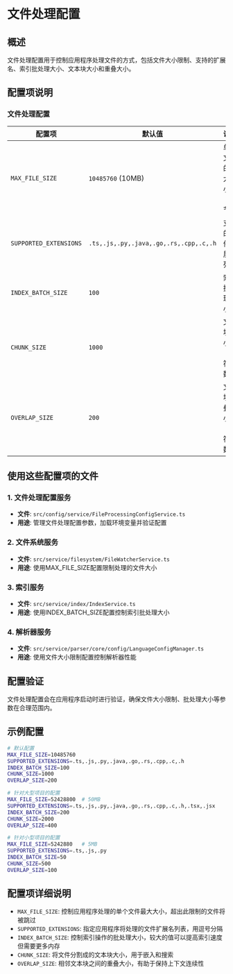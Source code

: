 # 文件处理配置

## 概述

文件处理配置用于控制应用程序处理文件的方式，包括文件大小限制、支持的扩展名、索引批处理大小、文本块大小和重叠大小。

## 配置项说明

### 文件处理配置

| 配置项 | 默认值 | 说明 |
|--------|--------|------|
| `MAX_FILE_SIZE` | `10485760` (10MB) | 单个文件的最大大小（字节） |
| `SUPPORTED_EXTENSIONS` | `.ts,.js,.py,.java,.go,.rs,.cpp,.c,.h` | 支持的文件扩展名列表 |
| `INDEX_BATCH_SIZE` | `100` | 索引批处理大小 |
| `CHUNK_SIZE` | `1000` | 文本块大小（字符数） |
| `OVERLAP_SIZE` | `200` | 文本块重叠大小（字符数） |

## 使用这些配置项的文件

### 1. 文件处理配置服务
- **文件**: `src/config/service/FileProcessingConfigService.ts`
- **用途**: 管理文件处理配置参数，加载环境变量并验证配置

### 2. 文件系统服务
- **文件**: `src/service/filesystem/FileWatcherService.ts`
- **用途**: 使用MAX_FILE_SIZE配置限制处理的文件大小

### 3. 索引服务
- **文件**: `src/service/index/IndexService.ts`
- **用途**: 使用INDEX_BATCH_SIZE配置控制索引批处理大小

### 4. 解析器服务
- **文件**: `src/service/parser/core/config/LanguageConfigManager.ts`
- **用途**: 使用文件大小限制配置控制解析器性能

## 配置验证

文件处理配置会在应用程序启动时进行验证，确保文件大小限制、批处理大小等参数在合理范围内。

## 示例配置

```bash
# 默认配置
MAX_FILE_SIZE=10485760
SUPPORTED_EXTENSIONS=.ts,.js,.py,.java,.go,.rs,.cpp,.c,.h
INDEX_BATCH_SIZE=100
CHUNK_SIZE=1000
OVERLAP_SIZE=200

# 针对大型项目的配置
MAX_FILE_SIZE=52428800  # 50MB
SUPPORTED_EXTENSIONS=.ts,.js,.py,.java,.go,.rs,.cpp,.c,.h,.tsx,.jsx
INDEX_BATCH_SIZE=200
CHUNK_SIZE=2000
OVERLAP_SIZE=400

# 针对小型项目的配置
MAX_FILE_SIZE=5242880   # 5MB
SUPPORTED_EXTENSIONS=.ts,.js,.py
INDEX_BATCH_SIZE=50
CHUNK_SIZE=500
OVERLAP_SIZE=100
```

## 配置项详细说明

- `MAX_FILE_SIZE`: 控制应用程序处理的单个文件最大大小，超出此限制的文件将被跳过
- `SUPPORTED_EXTENSIONS`: 指定应用程序将处理的文件扩展名列表，用逗号分隔
- `INDEX_BATCH_SIZE`: 控制索引操作的批处理大小，较大的值可以提高索引速度但需要更多内存
- `CHUNK_SIZE`: 将文件分割成的文本块大小，用于嵌入和搜索
- `OVERLAP_SIZE`: 相邻文本块之间的重叠大小，有助于保持上下文连续性